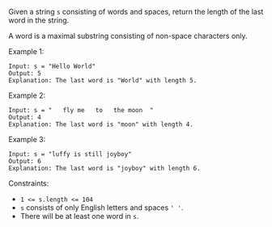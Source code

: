 Given a string `s` consisting of words and spaces, return the length of the last word in the string.

A word is a maximal substring consisting of non-space characters only.



Example 1:
```
Input: s = "Hello World"
Output: 5
Explanation: The last word is "World" with length 5.
```
Example 2:
```
Input: s = "   fly me   to   the moon  "
Output: 4
Explanation: The last word is "moon" with length 4.
```
Example 3:
```
Input: s = "luffy is still joyboy"
Output: 6
Explanation: The last word is "joyboy" with length 6.
``` 

Constraints:

- `1 <= s.length <= 104`
- `s` consists of only English letters and spaces `' '`.
- There will be at least one word in `s`.

